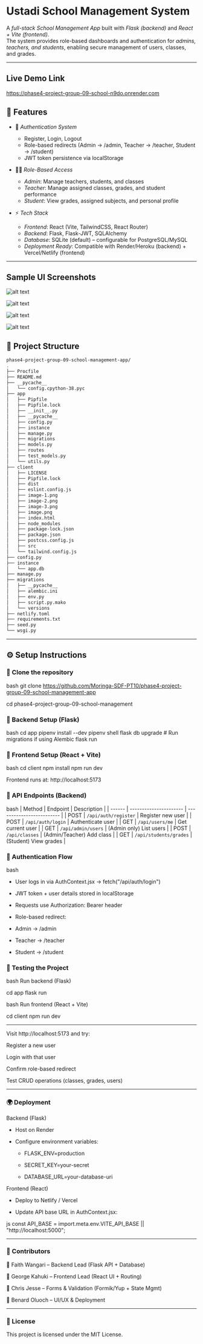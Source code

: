 # Ustadi School Management System

A *full-stack School Management App* built with *Flask (backend)* and *React + Vite (frontend)*.  
The system provides role-based dashboards and authentication for *admins, teachers, and students*, enabling secure management of users, classes, and grades.

---
## Live Demo Link
https://phase4-project-group-09-school-n9do.onrender.com

## 🚀 Features

- 🔐 *Authentication System*  
  - Register, Login, Logout  
  - Role-based redirects (Admin → /admin, Teacher → /teacher, Student → /student)  
  - JWT token persistence via localStorage

- 👩‍🏫 *Role-Based Access*  
  - *Admin*: Manage teachers, students, and classes  
  - *Teacher*: Manage assigned classes, grades, and student performance  
  - *Student*: View grades, assigned subjects, and personal profile  

- ⚡ *Tech Stack*
  - *Frontend*: React (Vite, TailwindCSS, React Router)  
  - *Backend*: Flask, Flask-JWT, SQLAlchemy  
  - *Database*: SQLite (default) – configurable for PostgreSQL/MySQL  
  - *Deployment Ready*: Compatible with Render/Heroku (backend) + Vercel/Netlify (frontend)

---

## Sample UI Screenshots
![alt text](<WhatsApp Image 2025-09-01 at 03.02.55_43eb9076.jpg>)

![alt text](<WhatsApp Image 2025-09-01 at 03.03.41_8dbfa2bc.jpg>)

![alt text](<WhatsApp Image 2025-09-01 at 03.04.07_cc5daa03.jpg>)

![alt text](<WhatsApp Image 2025-09-01 at 03.04.07_cc5daa03-1.jpg>)

## 📂 Project Structure

```bash
phase4-project-group-09-school-management-app/
.
├── Procfile
├── README.md
├── __pycache__
│   └── config.cpython-38.pyc
├── app
│   ├── Pipfile
│   ├── Pipfile.lock
│   ├── __init__.py
│   ├── __pycache__
│   ├── config.py
│   ├── instance
│   ├── manage.py
│   ├── migrations
│   ├── models.py
│   ├── routes
│   ├── test_models.py
│   └── utils.py
├── client
│   ├── LICENSE
│   ├── Pipfile.lock
│   ├── dist
│   ├── eslint.config.js
│   ├── image-1.png
│   ├── image-2.png
│   ├── image-3.png
│   ├── image.png
│   ├── index.html
│   ├── node_modules
│   ├── package-lock.json
│   ├── package.json
│   ├── postcss.config.js
│   ├── src
│   └── tailwind.config.js
├── config.py
├── instance
│   └── app.db
├── manage.py
├── migrations
│   ├── __pycache__
│   ├── alembic.ini
│   ├── env.py
│   ├── script.py.mako
│   └── versions
├── netlify.toml
├── requirements.txt
├── seed.py
└── wsgi.py
```

---

## ⚙ Setup Instructions

### ⿡ Clone the repository
bash
git clone https://github.com/Moringa-SDF-PT10/phase4-project-group-09-school-management-app

cd phase4-project-group-09-school-management



###  ⿢ Backend Setup (Flask)
bash
cd app
pipenv install --dev
pipenv shell
flask db upgrade     # Run migrations if using Alembic
flask run



### ⿣ Frontend Setup (React + Vite)
bash
cd client
npm install
npm run dev

Frontend runs at: http://localhost:5173



### 🔗 API Endpoints (Backend)
bash
| Method | Endpoint               | Description               |
| ------ | ---------------------- | ------------------------- |
| POST   | `/api/auth/register`   | Register new user         |
| POST   | `/api/auth/login`      | Authenticate user         |
| GET    | `/api/users/me`        | Get current user          |
| GET    | `/api/admin/users`     | (Admin only) List users   |
| POST   | `/api/classes`         | (Admin/Teacher) Add class |
| GET    | `/api/students/grades` | (Student) View grades     |



### 🔐 Authentication Flow
bash 
- User logs in via AuthContext.jsx → fetch("/api/auth/login")

- JWT token + user details stored in localStorage

- Requests use Authorization: Bearer <token> header

- Role-based redirect:

- Admin → /admin

- Teacher → /teacher

- Student → /student



### 🧪 Testing the Project
bash
Run backend (Flask)

cd app
flask run


bash
Run frontend (React + Vite)

cd client
npm run dev


---
Visit http://localhost:5173
 and try:

Register a new user

Login with that user

Confirm role-based redirect

Test CRUD operations (classes, grades, users)


---
### 🌍 Deployment
Backend (Flask)

- Host on Render

- Configure environment variables:

    - FLASK_ENV=production

    - SECRET_KEY=your-secret

    - DATABASE_URL=your-database-uri

Frontend (React)
- Deploy to Netlify / Vercel

- Update API base URL in AuthContext.jsx:

js 
const API_BASE = import.meta.env.VITE_API_BASE || "http://localhost:5000";

---
### 👥 Contributors
👤 Faith Wangari – Backend Lead (Flask API + Database)

👤 George Kahuki – Frontend Lead (React UI + Routing)

👤 Chris Jesse – Forms & Validation (Formik/Yup + State Mgmt)

👤 Benard Oluoch – UI/UX & Deployment


---
### 📜 License
This project is licensed under the MIT License.